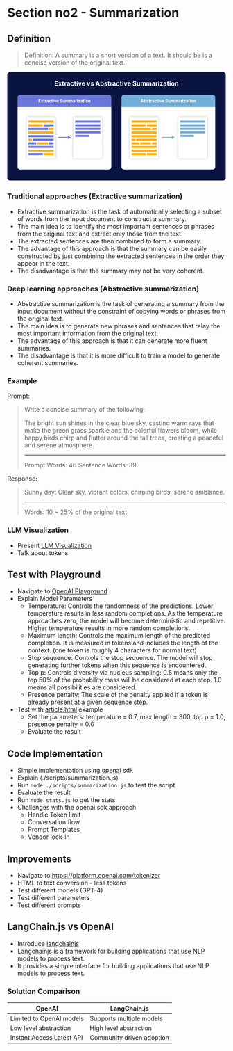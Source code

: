 # Section no2 - Summarization

## Definition

> Definition: A summary is a short version of a text. It should be is a concise version of the original text.

![Summarization](./assets/summarization.png)

### Traditional approaches (Extractive summarization)

- Extractive summarization is the task of automatically selecting a subset of words from the input document to construct a summary.
- The main idea is to identify the most important sentences or phrases from the original text and extract only those from the text.
- The extracted sentences are then combined to form a summary.
- The advantage of this approach is that the summary can be easily constructed by just combining the extracted sentences in the order they appear in the text.
- The disadvantage is that the summary may not be very coherent.

### Deep learning approaches (Abstractive summarization)

- Abstractive summarization is the task of generating a summary from the input document without the constraint of copying words or phrases from the original text.
- The main idea is to generate new phrases and sentences that relay the most important information from the original text.
- The advantage of this approach is that it can generate more fluent summaries.
- The disadvantage is that it is more difficult to train a model to generate coherent summaries.

### Example

Prompt:

> Write a concise summary of the following:
> 
> The bright sun shines in the clear blue sky, casting warm rays that make the green grass sparkle and the colorful flowers bloom, while happy birds chirp and flutter around the tall trees, creating a peaceful and serene atmosphere.
>
> ----
> Prompt Words: 46
> Sentence Words: 39

Response:

> Sunny day: Clear sky, vibrant colors, chirping birds, serene ambiance.
>
> ----
> Words: 10 ~ 25% of the original text

### LLM Visualization

- Present [LLM Visualization](https://bbycroft.net/llm)
- Talk about tokens

## Test with Playground

- Navigate to [OpenAI Playground](https://platform.openai.com/playground?mode=chat&model=gpt-3.5-turbo)
- Explain Model Parameters
  - Temperature: Controls the randomness of the predictions. Lower temperature results in less random completions. As the temperature approaches zero, the model will become deterministic and repetitive. Higher temperature results in more random completions.
  - Maximum length: Controls the maximum length of the predicted completion. It is measured in tokens and includes the length of the context. (one token is roughly 4 characters for normal text)
  - Stop sequence: Controls the stop sequence. The model will stop generating further tokens when this sequence is encountered.
  - Top p: Controls diversity via nucleus sampling: 0.5 means only the top 50% of the probability mass will be considered at each step. 1.0 means all possibilities are considered.
  - Presence penalty: The scale of the penalty applied if a token is already present at a given sequence step.
- Test with [article.html](./scripts/article.html) example
  - Set the parameters: temperature = 0.7, max length = 300, top p = 1.0, presence penalty = 0.0
  - Evaluate the result

## Code Implementation

- Simple implementation using [openai](https://www.npmjs.com/package/openai) sdk
- Explain (./scripts/summarization.js)
- Run `node ./scripts/summarization.js` to test the script
- Evaluate the result
- Run `node stats.js` to get the stats
- Challenges with the openai sdk approach
  - Handle Token limit
  - Conversation flow
  - Prompt Templates
  - Vendor lock-in

## Improvements

- Navigate to https://platform.openai.com/tokenizer
- HTML to text conversion - less tokens
- Test different models (GPT-4)
- Test different parameters
- Test different prompts

## LangChain.js vs OpenAI

- Introduce [langchainjs](https://www.npmjs.com/package/langchain)
- Langchainjs is a framework for building applications that use NLP models to process text.
- It provides a simple interface for building applications that use NLP models to process text.

### Solution Comparison

| OpenAI                    | LangChain.js              |
| ------------------------- | ------------------------- |
| Limited to OpenAI models  | Supports multiple models  |
| Low level abstraction     | High level abstraction    |
| Instant Access Latest API | Community driven adoption |